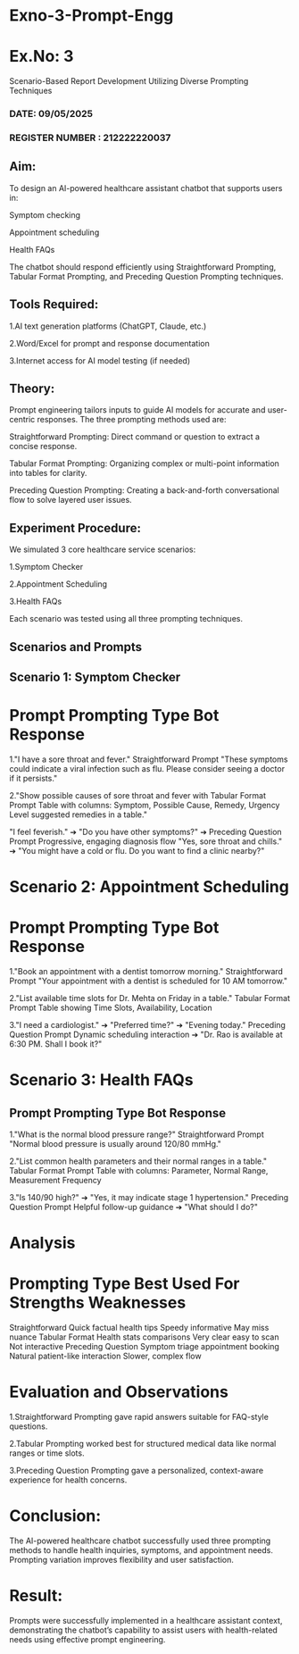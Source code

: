 # Exno-3-Prompt-Engg

# Ex.No: 3 	
Scenario-Based Report Development Utilizing Diverse Prompting Techniques
### DATE: 09/05/2025                                                                           
### REGISTER NUMBER : 212222220037
 
## Aim:
To design an AI-powered healthcare assistant chatbot that supports users in:

Symptom checking

Appointment scheduling

Health FAQs

The chatbot should respond efficiently using Straightforward Prompting, Tabular Format Prompting, and Preceding Question Prompting techniques.

## Tools Required:
1.AI text generation platforms (ChatGPT, Claude, etc.)

2.Word/Excel for prompt and response documentation

3.Internet access for AI model testing (if needed)

## Theory:
Prompt engineering tailors inputs to guide AI models for accurate and user-centric responses. The three prompting methods used are:

Straightforward Prompting:
                   Direct command or question to extract a concise response.

Tabular Format Prompting:
                  Organizing complex or multi-point information into tables for clarity.

Preceding Question Prompting:
                  Creating a back-and-forth conversational flow to solve layered user issues.

## Experiment Procedure:
We simulated 3 core healthcare service scenarios:

1.Symptom Checker

2.Appointment Scheduling

3.Health FAQs

Each scenario was tested using all three prompting techniques.

## Scenarios and Prompts

## Scenario 1: Symptom Checker

# Prompt	                                                             Prompting Type	                  Bot Response
1."I have a sore throat and fever."	                                  Straightforward Prompt	         "These symptoms could indicate a viral infection such as flu. Please consider seeing a doctor if it persists."

2."Show possible causes of sore throat and fever with                 Tabular Format Prompt           	Table with columns: Symptom, Possible Cause, Remedy, Urgency Level
suggested remedies in a table."	

"I feel feverish." ➔ "Do you have other symptoms?" ➔                Preceding Question Prompt	       Progressive, engaging diagnosis flow
"Yes, sore throat and chills." ➔ "You might have a cold or flu.
Do you want to find a clinic nearby?"	

# Scenario 2: Appointment Scheduling

# Prompt	                                                             Prompting Type	                   Bot Response
1."Book an appointment with a dentist tomorrow morning."	             Straightforward Prompt	           "Your appointment with a dentist is scheduled for 10 AM tomorrow."

2."List available time slots for Dr. Mehta on Friday in a table."	    Tabular Format Prompt	             Table showing Time Slots, Availability, Location

3."I need a cardiologist." ➔ "Preferred time?" ➔ "Evening today."    Preceding Question Prompt	        Dynamic scheduling interaction
➔ "Dr. Rao is available at 6:30 PM. Shall I book it?"	

# Scenario 3: Health FAQs
## Prompt	                                                               Prompting Type	                   Bot Response
1."What is the normal blood pressure range?"                            	Straightforward Prompt	           "Normal blood pressure is usually around 120/80 mmHg."

2."List common health parameters and their normal ranges in a table."	   Tabular Format Prompt	             Table with columns: Parameter, Normal Range, Measurement Frequency

3."Is 140/90 high?" ➔ "Yes, it may indicate stage 1 hypertension."      Preceding Question Prompt	         Helpful follow-up guidance
➔ "What should I do?"	

# Analysis
# Prompting Type           	Best Used For	                               Strengths	                         Weaknesses
Straightforward	            Quick                                        factual health tips	Speedy         informative	May miss nuance
Tabular Format	             Health stats                                 comparisons	Very clear             easy to scan	Not interactive
Preceding Question	         Symptom triage                               appointment booking	Natural        patient-like interaction	Slower, complex flow

# Evaluation and Observations
1.Straightforward Prompting gave rapid answers suitable for FAQ-style questions.

2.Tabular Prompting worked best for structured medical data like normal ranges or time slots.

3.Preceding Question Prompting gave a personalized, context-aware experience for health concerns.

# Conclusion:
The AI-powered healthcare chatbot successfully used three prompting methods to handle health inquiries, symptoms, and appointment needs. Prompting variation improves flexibility and user satisfaction.

# Result:
Prompts were successfully implemented in a healthcare assistant context, demonstrating the chatbot’s capability to assist users with health-related needs using effective prompt engineering.


